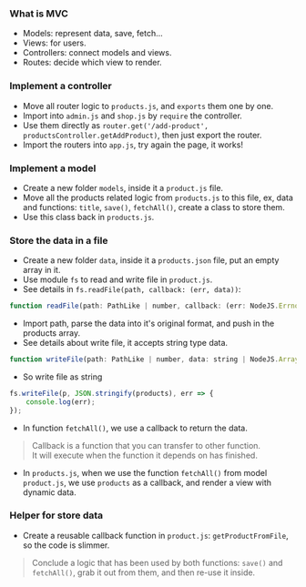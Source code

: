 ### What is MVC
- Models: represent data, save, fetch...
- Views: for users.
- Controllers: connect models and views.
- Routes: decide which view to render.

### Implement a controller
- Move all router logic to `products.js`, and `exports` them one by one.
- Import into `admin.js` and `shop.js` by `require` the controller.
- Use them directly as `router.get('/add-product', productsController.getAddProduct)`, then just export the router.
- Import the routers into `app.js`, try again the page, it works!

### Implement a model
- Create a new folder `models`, inside it a `product.js` file.
- Move all the products related logic from `products.js` to this file, ex, data and functions: `title`, `save()`, `fetchAll()`, create a class to store them.
- Use this class back in `products.js`.

### Store the data in a file
- Create a new folder `data`, inside it a `products.json` file, put an empty array in it.
- Use module `fs` to read and write file in `product.js`.
- See details in `fs.readFile(path, callback: (err, data))`:
```js
function readFile(path: PathLike | number, callback: (err: NodeJS.ErrnoException | null, data: Buffer) => void): void;
```
- Import path, parse the data into it's original format, and push in the products array.
- See details about write file, it accepts string type data.
```js
function writeFile(path: PathLike | number, data: string | NodeJS.ArrayBufferView, callback: NoParamCallback): void;
```
- So write file as string
```js
fs.writeFile(p, JSON.stringify(products), err => {
    console.log(err);
});
```
- In function `fetchAll()`, we use a callback to return the data.
> Callback is a function that you can transfer to other function.    
> It will execute when the function it depends on has finished.   
- In `products.js`, when we use the function `fetchAll()` from model `product.js`, we use `products` as a callback, and render a view with dynamic data.

### Helper for store data
- Create a reusable callback function in `product.js`: `getProductFromFile`, so the code is slimmer.
> Conclude a logic that has been used by both functions: `save()` and `fetchAll()`, grab it out from them, and then re-use it inside.      
